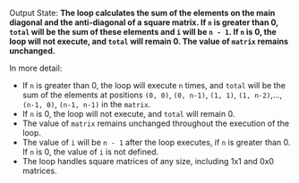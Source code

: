 Output State: **The loop calculates the sum of the elements on the main diagonal and the anti-diagonal of a square matrix. If `n` is greater than 0, `total` will be the sum of these elements and `i` will be `n - 1`. If `n` is 0, the loop will not execute, and `total` will remain 0. The value of `matrix` remains unchanged.**

In more detail:

* If `n` is greater than 0, the loop will execute `n` times, and `total` will be the sum of the elements at positions `(0, 0)`, `(0, n-1)`, `(1, 1)`, `(1, n-2)`,..., `(n-1, 0)`, `(n-1, n-1)` in the `matrix`.
* If `n` is 0, the loop will not execute, and `total` will remain 0.
* The value of `matrix` remains unchanged throughout the execution of the loop.
* The value of `i` will be `n - 1` after the loop executes, if `n` is greater than 0. If `n` is 0, the value of `i` is not defined.
* The loop handles square matrices of any size, including 1x1 and 0x0 matrices.